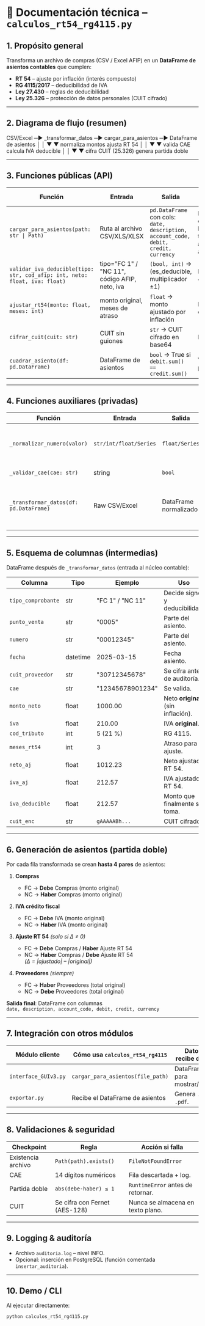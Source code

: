 # 📘 Documentación técnica – `calculos_rt54_rg4115.py`

## 1. Propósito general
Transforma un archivo de compras (CSV / Excel AFIP) en un **DataFrame de asientos contables** que cumplen:
- **RT 54** – ajuste por inflación (interés compuesto)  
- **RG 4115/2017** – deducibilidad de IVA  
- **Ley 27.430** – reglas de deducibilidad  
- **Ley 25.326** – protección de datos personales (CUIT cifrado)

---

## 2. Diagrama de flujo (resumen)

CSV/Excel ─► _transformar_datos ─► cargar_para_asientos ─► DataFrame de asientos
│                        │
▼                        ▼
normaliza montos          ajusta RT 54
│                        │
▼                        ▼
valida CAE              calcula IVA deducible
│                        │
▼                        ▼
cifra CUIT (25.326)     genera partida doble

---

## 3. Funciones públicas (API)

| Función | Entrada | Salida | Descripción breve |
|---------|---------|--------|---------------------|
| `cargar_para_asientos(path: str \| Path)` | Ruta al archivo CSV/XLS/XLSX | `pd.DataFrame` con cols: `date, description, account_code, debit, credit, currency` | Pipeline completo: lectura, transformación, ajustes, asientos. |
| `validar_iva_deducible(tipo: str, cod_afip: int, neto: float, iva: float)` | tipo="FC 1" / "NC 11", código AFIP, neto, iva | `(bool, int)` → (es_deducible, multiplicador ±1) | RG 4115/2017. |
| `ajustar_rt54(monto: float, meses: int)` | monto original, meses de atraso | `float` → monto ajustado por inflación | RT 54 (interés compuesto). |
| `cifrar_cuit(cuit: str)` | CUIT sin guiones | `str` → CUIT cifrado en base64 | Ley 25.326. |
| `cuadrar_asiento(df: pd.DataFrame)` | DataFrame de asientos | `bool` → True si `debit.sum() == credit.sum()` | Validación de partida doble. |

---

## 4. Funciones auxiliares (privadas)

| Función | Entrada | Salida | Notas |
|---------|---------|--------|-------|
| `_normalizar_numero(valor)` | `str/int/float/Series` | `float/Series` | Limpia $, puntos, comas; convierte a float. |
| `_validar_cae(cae: str)` | string | `bool` | 14 dígitos numéricos. |
| `_transformar_datos(df: pd.DataFrame)` | Raw CSV/Excel | DataFrame normalizado | Renombra, tipifica, calcula neto/iva, asigna `cod_tributo`. |

---

## 5. Esquema de columnas (intermedias)

DataFrame después de `_transformar_datos` (entrada al núcleo contable):

| Columna | Tipo | Ejemplo | Uso |
|---------|------|---------|-----|
| `tipo_comprobante` | str | "FC 1" / "NC 11" | Decide signo y deducibilidad. |
| `punto_venta` | str | "0005" | Parte del asiento. |
| `numero` | str | "00012345" | Parte del asiento. |
| `fecha` | datetime | 2025-03-15 | Fecha asiento. |
| `cuit_proveedor` | str | "30712345678" | Se cifra antes de auditoría. |
| `cae` | str | "12345678901234" | Se valida. |
| `monto_neto` | float | 1000.00 | Neto **original** (sin inflación). |
| `iva` | float | 210.00 | IVA **original**. |
| `cod_tributo` | int | 5 (21 %) | RG 4115. |
| `meses_rt54` | int | 3 | Atraso para ajuste. |
| `neto_aj` | float | 1012.23 | Neto ajustado RT 54. |
| `iva_aj` | float | 212.57 | IVA ajustado RT 54. |
| `iva_deducible` | float | 212.57 | Monto que finalmente se toma. |
| `cuit_enc` | str | `gAAAAABh...` | CUIT cifrado. |

---

## 6. Generación de asientos (partida doble)

Por cada fila transformada se crean **hasta 4 pares** de asientos:

1. **Compras**  
   - FC → **Debe** Compras (monto original)  
   - NC → **Haber** Compras (monto original)

2. **IVA crédito fiscal**  
   - FC → **Debe** IVA (monto original)  
   - NC → **Haber** IVA (monto original)

3. **Ajuste RT 54** *(solo si Δ ≠ 0)*  
   - FC → **Debe** Compras / **Haber** Ajuste RT 54  
   - NC → **Haber** Compras / **Debe** Ajuste RT 54  
   *(Δ = |ajustado| – |original|)*

4. **Proveedores** *(siempre)*  
   - FC → **Haber** Proveedores (total original)  
   - NC → **Debe** Proveedores (total original)

**Salida final**: DataFrame con columnas  
`date, description, account_code, debit, credit, currency`

---

## 7. Integración con otros módulos

| Módulo cliente | Cómo usa `calculos_rt54_rg4115` | Datos que recibe de vuelta |
|----------------|----------------------------------|-----------------------------|
| `interface_GUIv3.py` | `cargar_para_asientos(file_path)` | DataFrame listo para mostrar/exportar. |
| `exportar.py` | Recibe el DataFrame de asientos | Genera `.xlsx` o `.pdf`. |

---

## 8. Validaciones & seguridad

| Checkpoint | Regla | Acción si falla |
|------------|-------|-----------------|
| Existencia archivo | `Path(path).exists()` | `FileNotFoundError` |
| CAE | 14 dígitos numéricos | Fila descartada + log. |
| Partida doble | `abs(debe-haber) ≤ 1` | `RuntimeError` antes de retornar. |
| CUIT | Se cifra con Fernet (AES-128) | Nunca se almacena en texto plano. |

---

## 9. Logging & auditoría
- Archivo `auditoria.log` – nivel INFO.  
- Opcional: inserción en PostgreSQL (función comentada `insertar_auditoria`).

---

## 10. Demo / CLI
Al ejecutar directamente:
```bash
python calculos_rt54_rg4115.py